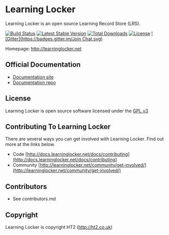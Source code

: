 Learning Locker
================

Learning Locker is an open source Learning Record Store (LRS).

[![Build Status](https://travis-ci.org/LearningLocker/learninglocker.svg?branch=master)](https://travis-ci.org/LearningLocker/learninglocker)
[![Latest Stable Version](https://poser.pugx.org/learninglocker/learninglocker/v/stable.svg)](https://packagist.org/packages/learninglocker/learninglocker)
[![Total Downloads](https://poser.pugx.org/learninglocker/learninglocker/downloads.svg)](https://packagist.org/packages/learninglocker/learninglocker)
[![License](https://poser.pugx.org/learninglocker/learninglocker/license.svg)](https://packagist.org/packages/learninglocker/learninglocker)
[![Gitter](https://badges.gitter.im/Join Chat.svg)](https://gitter.im/LearningLocker/learninglocker?utm_source=badge&utm_medium=badge&utm_campaign=pr-badge&utm_content=badge)

Homepage: http://learninglocker.net

## Official Documentation

*  [Documentation site](http://docs.learninglocker.net)
*  [Documentation repo](http://github.com/learninglocker/docs)

## License

Learning Locker is open source software licensed under the [GPL v3](http://opensource.org/licenses/GPL-3.0)

## Contributing To Learning Locker

There are several ways you can get involved with Learning Locker. Find out more at the links below.

*  Code [http://docs.learninglocker.net/docs/contributing](http://docs.learninglocker.net/docs/contributing)
*  Community [http://learninglocker.net/community/get-involved/](http://learninglocker.net/community/get-involved/)

## Contributors

* See contributors.md

## Copyright

Learning Locker is copyright HT2 (http://ht2.co.uk)
